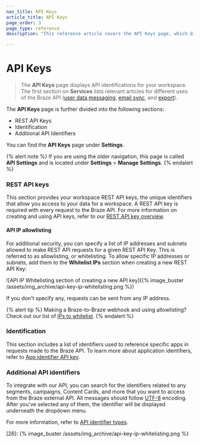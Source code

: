 ```yaml
---
nav_title: API Keys
article_title: API Keys
page_order: 3
page_type: reference
description: "This reference article covers the API Keys page, which displays API identifications for your workspace."

---
```


# API Keys

> The **API Keys** page displays API identifications for your workspace. The first section on **Services** lists relevant articles for different uses of the Braze API ([user data]({{site.baseurl}}/api/endpoints/user_data/),[messaging]({{site.baseurl}}/api/endpoints/messaging/), [email sync]({{site.baseurl}}/api/endpoints/email/), and [export]({{site.baseurl}}/api/endpoints/export/)).

The **API Keys** page is further divided into the following sections:

- REST API Keys
- Identification
- Additional API Identifiers

You can find the **API Keys** page under **Settings**.

{% alert note %}
If you are using the older navigation, this page is called **API Settings** and is located under **Settings** > **Manage Settings**.
{% endalert %}

### REST API keys

This section provides your workspace REST API keys, the unique identifiers that allow you access to your data for a workspace. A REST API key is required with every request to the Braze API. For more information on creating and using API keys, refer to our [REST API key overview]({{site.baseurl}}/api/api_key/).

#### API IP allowlisting

For additional security, you can specify a list of IP addresses and subnets allowed to make REST API requests for a given REST API Key. This is referred to as allowlisting, or whitelisting. To allow specific IP addresses or subnets, add them to the **Whitelist IPs** section when creating a new REST API Key: 

![API IP Whitelisting section of creating a new API key]({% image_buster /assets/img_archive/api-key-ip-whitelisting.png %})

If you don't specify any, requests can be sent from any IP address.

{% alert tip %}
Making a Braze-to-Braze webhook and using allowlisting? Check out our list of [IPs to whitelist]({{site.baseurl}}/user_guide/message_building_by_channel/webhooks/creating_a_webhook/#ip-whitelisting).
{% endalert %}

### Identification

This section includes a list of identifiers used to reference specific apps in requests made to the Braze API. To learn more about application identifiers, refer to [App identifier API key]({{site.baseurl}}/api/identifier_types/).

### Additional API identifiers

To integrate with our API, you can search for the identifiers related to any segments, campaigns, Content Cards, and more that you want to access from the Braze external API. All messages should follow [UTF-8](https://en.wikipedia.org/wiki/UTF-8 "Wikipedia: UTF-8") encoding. After you've selected any of them, the identifier will be displayed underneath the dropdown menu.

For more information, refer to [API identifier types]({{site.baseurl}}/api/identifier_types/).

[3]: {{site.baseurl}}/api/endpoints/user_data/
[4]: {{site.baseurl}}/api/endpoints/messaging/
[5]: {{site.baseurl}}/api/endpoints/email/
[6]: {{site.baseurl}}/api/endpoints/export/
[12]: https://en.wikipedia.org/wiki/UTF-8 "Wikipedia: UTF-8"
[26]: {% image_buster /assets/img_archive/api-key-ip-whitelisting.png %}
